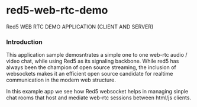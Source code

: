# red5-web-rtc-demo

Red5 WEB RTC DEMO APPLICATION (CLIENT AND SERVER)



### Introduction

This application sample demosntrates a simple one to one web-rtc audio / video chat, while using Red5 as its signaling backbone. While  red5 has always been the champion of open source streaming, the inclusion of websockets makes it an efficient open source candidate for realtime communication in the modern web structure.

In this example app we see how Red5 websocket helps in managing sinple chat rooms that host and mediate web-rtc sessions between html/js clients.

